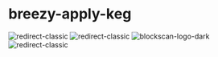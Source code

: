 # breezy-apply-keg

![redirect-classic](https://github.com/user-attachments/assets/ba0f140f-da91-4ead-b2ce-93745006a159)
![redirect-classic](https://github.com/user-attachments/assets/d631e1d7-4d62-49cf-9e0c-b6834a1eeed3)
![blockscan-logo-dark](https://github.com/user-attachments/assets/0c603fb3-8782-4312-a930-b362c4de015b)
![redirect-classic](https://github.com/user-attachments/assets/247fb029-12f9-47cc-bbd4-0dec105ead4a)

